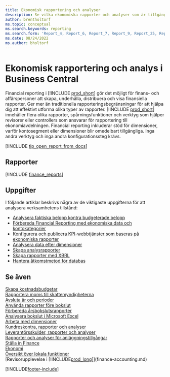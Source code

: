```yaml
---
title: Ekonomisk rapportering och analyser
description: Se vilka ekonomiska rapporter och analyser som är tillgängliga i standardversionen av Business Central så att du kan hålla reda på din verksamhet. Använd rapport 38 för vinst/förlust-rapportering (P&L).
author: brentholtorf
ms.topic: conceptual
ms.search.keywords: reporting
ms.search.form: 'Report_4, Report_6, Report_7, Report_9, Report_25, Report_38'
ms.date: 08/24/2022
ms.author: bholtorf
---
```

# <a name="financial-reports-and-analytics-in-business-central"></a>Ekonomisk rapportering och analys i Business Central

Financial reporting i [!INCLUDE [prod_short](includes/prod_short.md)] gör det möjligt för finans- och affärspersoner att skapa, underhålla, distribuera och visa finansiella rapporter. Ger mer än traditionella rapporteringsbegränsningar för att hjälpa dig att effektivt utforma olika typer av rapporter. [!INCLUDE [prod_short](includes/prod_short.md)] innehåller flera olika rapporter, spårningsfunktioner och verktyg som hjälper revisorer eller controllers som ansvarar för rapportering till ekonomiavdelningen. Financial reporting inkluderar stöd för dimensioner, varför kontosegment eller dimensioner blir omedelbart tillgängliga. Inga andra verktyg och inga andra konfigurationssteg krävs.  

[!INCLUDE [tip_open_report_from_docs](includes/tip-open-report-from-docs.md)]

## <a name="reports"></a>Rapporter

[!INCLUDE [finance_reports](includes/finance-reports-include.md)]

## <a name="tasks"></a>Uppgifter

I följande artiklar beskrivs några av de viktigaste uppgifterna för att analysera verksamhetens tillstånd:

* [Analysera faktiska belopp kontra budgeterade belopp](bi-how-analyze-actual-versus-budget.md)  
* [Förbereda Financial Reporting med ekonomiska data och kontokategorier](bi-how-work-account-schedule.md)  
* [Konfigurera och publicera KPI-webbtjänster som baseras på ekonomiska rapporter](bi-how-to-set-up-and-publish-kpi-web-services-based-on-account-schedules.md)  
* [Analysera data efter dimensioner](bi-how-analyze-data-dimension.md)  
* [Skapa analysrapporter](bi-how-create-analysis-views-reports.md)  
* [Skapa rapporter med XBRL](bi-create-reports-with-xbrl.md)  
* [Hantera åtkomstmetod för databas](admin-data-access-intent.md)  

## <a name="see-also"></a>Se även

[Skapa kostnadsbudgetar](finance-create-cost-budgets.md)  
[Rapportera moms till skattemyndigheterna](finance-how-report-vat.md)  
[Avsluta år och perioder](year-close-years-periods.md)  
[Använda rapporter före bokslut](year-prepare-preclose-reports.md)  
[Förbereda årsbokslutsrapporter](year-prepare-close-statement.md)  
[Analysera bokslut i Microsoft Excel](finance-analyze-excel.md)  
[Arbeta med dimensioner](finance-dimensions.md)  
[Kundreskontra, rapporter och analyser](receivables-reports.md)  
[Leverantörsskulder, rapporter och analyser](payables-reports.md)  
[Rapporter och analyser för anläggningstillgångar](fa-reports.md)  
[Ställa in Finance](finance-setup-finance.md)  
[Ekonomi](finance.md)  
[Översikt över lokala funktioner](about-localization.md)  
[Revisorupplevelse i [!INCLUDE[prod_long](includes/prod_long.md)]](finance-accounting.md)  


[!INCLUDE[footer-include](includes/footer-banner.md)]
